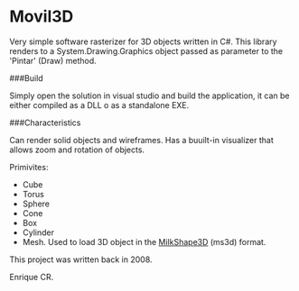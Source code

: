 Movil3D
=======

Very simple software rasterizer for 3D objects written in C#. This library renders to a System.Drawing.Graphics object passed as parameter to the 'Pintar' (Draw) method.

###Build

Simply open the solution in visual studio and build the application, it can be either compiled as a DLL o as a standalone EXE.

###Characteristics

Can render solid objects and wireframes. Has a buuilt-in visualizer that allows zoom and rotation of objects.

Primivites:
* Cube
* Torus
* Sphere
* Cone
* Box
* Cylinder
* Mesh. Used to load 3D object in the [MilkShape3D](http://www.milkshape3d.com/) (ms3d) format.


This project was written back in 2008.

Enrique CR.


